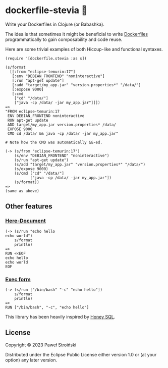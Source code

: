 # dockerfile-stevia 🍃

Write your Dockerfiles in Clojure (or Babashka).

The idea is that sometimes it might be beneficial to write [Dockerfiles](https://docs.docker.com/engine/reference/builder/) programmatically to gain composability and code reuse.

Here are some trivial examples of both Hiccup-like and functional syntaxes.

    (require '[dockerfile.stevia :as s])

    (s/format
      [[:from "eclipse-temurin:17"]
       [:env "DEBIAN_FRONTEND" "noninteractive"]
       [:run "apt-get update"]
       [:add "target/my_app.jar" "version.properties*" "/data/"]
       [:expose 9000]
       [:cmd
        ["cd" "/data/"]
        ["java -cp /data/ -jar my_app.jar"]]])
    =>
    "FROM eclipse-temurin:17
     ENV DEBIAN_FRONTEND noninteractive
     RUN apt-get update
     ADD target/my_app.jar version.properties* /data/
     EXPOSE 9000
     CMD cd /data/ && java -cp /data/ -jar my_app.jar"
    
    # Note how the CMD was automatically &&-ed. 
    
    (-> (s/from "eclipse-temurin:17")
        (s/env "DEBIAN_FRONTEND" "noninteractive")
        (s/run "apt-get update")
        (s/add "target/my_app.jar" "version.properties*" "/data/")
        (s/expose 9000)
        (s/cmd ["cd" "/data/"]
               ["java -cp /data/ -jar my_app.jar"])
        (s/format))
    =>
    (same as above)

## Other features

### [Here-Document](https://docs.docker.com/engine/reference/builder/#here-documents)

    (-> (s/run "echo hello
    echo world")
        s/format
        println)
    =>
    RUN <<EOF
    echo hello
    echo world
    EOF

### [Exec form](https://docs.docker.com/engine/reference/builder/#exec-form-entrypoint-example)

    (-> (s/run ["/bin/bash" "-c" "echo hello"])
        s/format
        println)
    =>
    RUN ["/bin/bash", "-c", "echo hello"]

This library has been heavily inspired by [Honey SQL](https://github.com/seancorfield/honeysql).

## License

Copyright © 2023 Paweł Stroiński

Distributed under the Eclipse Public License either version 1.0 or (at
your option) any later version.
